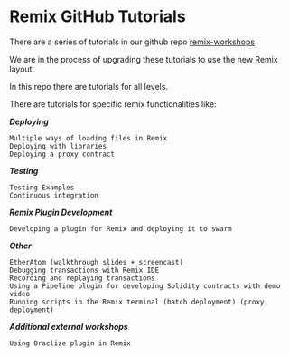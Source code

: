 Remix GitHub Tutorials
=======================

There are a series of tutorials in our github repo [remix-workshops](https://github.com/ethereum/remix-workshops).  

We are in the process of upgrading these tutorials to use the new Remix layout.  

In this repo there are tutorials for all levels.  

There are tutorials for specific remix functionalities like:

***Deploying***

    Multiple ways of loading files in Remix
    Deploying with libraries
    Deploying a proxy contract

***Testing***

    Testing Examples
    Continuous integration

***Remix Plugin Development***

    Developing a plugin for Remix and deploying it to swarm

***Other***

    EtherAtom (walkthrough slides + screencast)
    Debugging transactions with Remix IDE
    Recording and replaying transactions
    Using a Pipeline plugin for developing Solidity contracts with demo video
    Running scripts in the Remix terminal (batch deployment) (proxy deployment)

***Additional external workshops***

    Using Oraclize plugin in Remix
